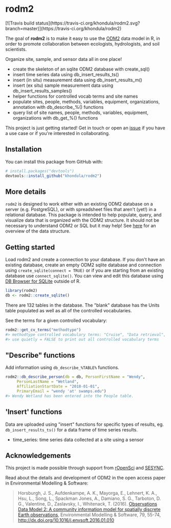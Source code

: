 
<!-- README.md is generated from README.Rmd. Please edit that file -->
rodm2
=====

<!-- badges: start --> [![Travis build status](https://travis-ci.org/khondula/rodm2.svg?branch=master)](https://travis-ci.org/khondula/rodm2) <!-- badges: end -->

The goal of **rodm2** is to make it easy to use the [ODM2](https://github.com/ODM2/ODM2) data model in R, in order to promote collaboration between ecologists, hydrologists, and soil scientists.

Organize site, sample, and sensor data all in one place!

-   create the skeleton of an sqlite ODM2 database with create\_sql()
-   insert time series data using db\_insert\_results\_ts()
-   insert (in situ) measurement data using db\_insert\_results\_m()
-   insert (ex situ) sample measurement data using db\_insert\_results\_samples()
-   helper functions for controlled vocab terms and site names
-   populate sites, people, methods, variables, equipment, organizations, annotation with db\_describe\_%() functions
-   query list of site names, people, methods, variables, equipment, organizations with db\_get\_%() functions

This project is just getting started! Get in touch or open an [issue](https://github.com/khondula/rodm2/issues) if you have a use case or if you're interested in collaborating.

Installation
------------

You can install this package from GitHub with:

``` r
# install.packages("devtools")
devtools::install_github("khondula/rodm2")
```

More details
------------

`rodm2` is designed to work either with an existing ODM2 database on a server (e.g. PostgreSQL), or with spreadsheet files that aren't (yet!) in a relational database. This package is intended to help populate, query, and visualize data that is organized with the ODM2 structure. It should not be necessary to understand ODM2 or SQL but it may help! See [here](http://odm2.github.io/ODM2/schemas/ODM2_Current/diagrams/ODM2OverviewSimplified.html) for an overview of the data structure.

Getting started
---------------

Load rodm2 and create a connection to your database. If you don't have an existing database, create an empty ODM2 sqlite database and connection using `create_sqlite(connect = TRUE)` or if you are starting from an existing database use `connect_sqlite()`. You can view and edit this database using [DB Browser for SQLite](https://sqlitebrowser.org/) outside of R.

``` r
library(rodm2)
db <- rodm2::create_sqlite()
```

There are 132 tables in the database. The "blank" database has the Units table populated as well as all of the controlled vocabularies.

See the terms for a given controlled vocabulary:

``` r
rodm2::get_cv_terms("methodtype")
#> methodtype controlled vocabulary terms: "Cruise", "Data retrieval", "Derivation", "Equipment deployment", "Equipment maintenance", "Equipment programming", "Equipment retrieval", "Estimation", "Expedition", "Field activity", "Generic non-observation", "Instrument Continuing Calibration Verification", "Instrument calibration", "Instrument deployment", "Instrument retrieval", "Observation", "Simulation", "Site visit", "Specimen analysis", "Specimen collection", "Specimen fractionation", "Specimen preparation", "Specimen preservation", "Submersible launch", "Unknown")
#> use quietly = FALSE to print out all controlled vocabulary terms
```

"Describe" functions
--------------------

Add information using `db_describe_%TABLE%` functions.

``` r
rodm2::db_describe_person(db = db, PersonFirstName = "Wendy",
     PersonLastName = "Wetland",
     AffiliationStartDate = "2018-01-01",
     PrimaryEmail = "wendy 'at' swamps.edu")
#> Wendy Wetland has been entered into the People table.
```

'Insert' functions
------------------

Data are uploaded using "insert" functions for specific types of results, eg. `db_insert_results_ts()` for a data frame of time series results.

-   time\_series: time series data collected at a site using a sensor

Acknowledgements
----------------

This project is made possible through support from [rOpenSci](https://ropensci.org/) and [SESYNC](https://www.sesync.org/).

Read about the details and development of ODM2 in the open access paper in Environmental Modelling & Software:

> Horsburgh, J. S., Aufdenkampe, A. K., Mayorga, E., Lehnert, K. A., Hsu, L., Song, L., Spackman Jones, A., Damiano, S. G., Tarboton, D. G., Valentine, D., Zaslavsky, I., Whitenack, T. (2016). [Observations Data Model 2: A community information model for spatially discrete Earth observations](http://dx.doi.org/10.1016/j.envsoft.2016.01.010), Environmental Modelling & Software, 79, 55-74, <http://dx.doi.org/10.1016/j.envsoft.2016.01.010>
